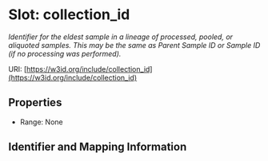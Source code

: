 # Slot: collection_id
_Identifier for the eldest sample in a lineage of processed, pooled, or aliquoted samples. This may be the same as Parent Sample ID or Sample ID (if no processing was performed)._


URI: [https://w3id.org/include/collection_id](https://w3id.org/include/collection_id)



<!-- no inheritance hierarchy -->


## Properties

 * Range: None



## Identifier and Mapping Information





